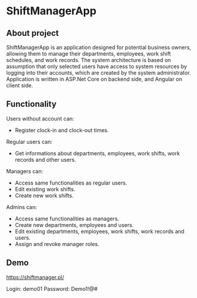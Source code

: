 
# ShiftManagerApp

## About project

ShiftManagerApp is an application designed for potential business owners, allowing them to manage their departments, employees, work shift schedules, and work records. The system architecture is based on assumption that only selected users have access to system resources by logging into their accounts, which are created by the system administrator. Application is written in ASP.Net Core on backend side, and Angular on client side.

## Functionality

Users without account can:
- Register clock-in and clock-out times.

Regular users can:
- Get informations about departments, employees, work shifts, work records and other users.

Managers can:
- Access same functionalities as regular users.
- Edit existing work shifts.
- Create new work shifts.

Admins can:
- Access same functionalities as managers.
- Create new departments, employees and users.
- Edit existing departments, employees, work shifts, work records and users.
- Assign and revoke manager roles.

## Demo

https://shiftmanager.pl/

Login: demo01
Password: Demo1!@#

